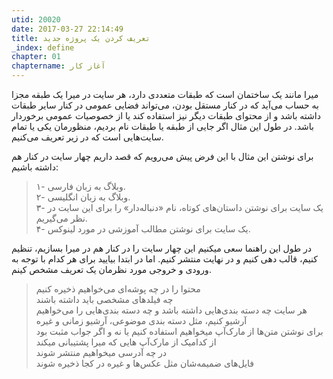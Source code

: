 ```yaml
---
utid: 20020
date: 2017-03-27 22:14:49
title: تعریف کردن یک پروژه جدید
_index: define
chapter: 01
chaptername: آغاز کار
---
```

میرا مانند یک ساختمان است که طبقات متعددی دارد، هر سایت در میرا یک طبقه مجزا به حساب می‌آید که در کنار مستقل بودن، می‌تواند فضایی عمومی در کنار سایر طبقات داشته باشد و از محتوای طبقات دیگر نیز استفاده کند یا از خصوصیات عمومی برخوردار باشد. در طول این مثال اگر جایی از طبقه یا طبقات نام بردیم، منظورمان یکی یا تمام سایت‌هایی است که در زیر تعریف می‌کنیم.

برای نوشتن این مثال‌ با این فرض پیش می‌رویم که قصد داریم چهار سایت در کنار هم داشته باشیم:

> ۱- وبلاگ به زبان فارسی.  
> ۲- وبلاگ به زبان انگلیسی.  
> ۳- یک سایت برای نوشتن داستان‌های کوتاه، نام «دنباله‌دار» را برای این سایت در نظر می‌گیریم.  
> ۴- یک سایت برای نوشتن مطالب آموزشی در مورد لینوکس.

در طول این راهنما سعی میکنیم این چهار سایت را در کنار هم در میرا بسازیم، تنظیم کنیم، قالب دهی کنیم و در نهایت منتشر کنیم.
اما در ابتدا بیایید برای هر کدام با توجه به ورودی و خروجی مورد نظرمان یک تعریف مشخص کینم.

> محتوا را در چه پوشه‌ای می‌خواهیم ذخیره کنیم  
> چه فیلدهای مشخصی باید داشته باشند  
> هر سایت چه دسته بندی‌هایی داشته باشد و چه دسته بندی‌هایی را می‌خواهیم آرشیو کنیم، مثل دسته بندی موضوعی، آرشیو زمانی و غیره  
> برای نوشتن متن‌ها از مارک‌آپ میخواهیم استفاده کنیم یا نه و اگر جواب مثبت بود از کدامیک از مارک‌آپ هایی که میرا پشتیبانی میکند  
> در چه آدرسی میخواهیم منتشر شوند  
> فایل‌های ضمیمه‌شان مثل عکس‌ها و غیره در کجا ذخیره شوند  
